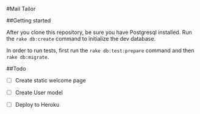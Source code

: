 #Mail Tailor

##Getting started

After you clone this repository, be sure you have Postgresql installed.  Run the `rake db:create` command to initialize the dev database.

In order to run tests, first run the `rake db:test:prepare` command and then `rake db:migrate`.

##Todo

-  [ ]  Create static welcome page

-  [ ]  Create User model

-  [ ]  Deploy to Heroku
